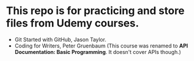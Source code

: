 # This repo is for practicing and store files from Udemy courses.
* Git Started with GitHub, Jason Taylor.
* Coding for Writers, Peter Gruenbaum
(This course was renamed to **API Documentation: Basic Programming**. It doesn't cover APIs though.)

